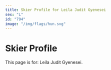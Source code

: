 ```yaml
---
title: Skier Profile for Leila Judit Gyenesei
sex: "L"
id: "794"
image: "/img/flags/hun.svg" 
---
```


# Skier Profile

This page is for: Leila Judit Gyenesei.
    